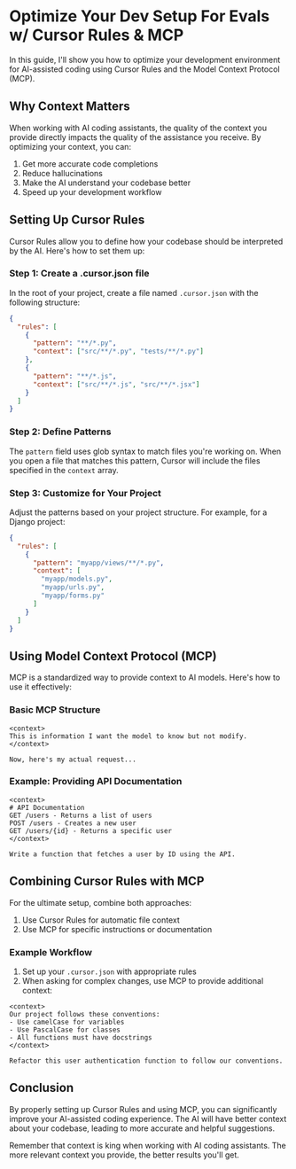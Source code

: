 # Optimize Your Dev Setup For Evals w/ Cursor Rules & MCP

In this guide, I'll show you how to optimize your development environment for AI-assisted coding using Cursor Rules and the Model Context Protocol (MCP).

## Why Context Matters

When working with AI coding assistants, the quality of the context you provide directly impacts the quality of the assistance you receive. By optimizing your context, you can:

1. Get more accurate code completions
2. Reduce hallucinations
3. Make the AI understand your codebase better
4. Speed up your development workflow

## Setting Up Cursor Rules

Cursor Rules allow you to define how your codebase should be interpreted by the AI. Here's how to set them up:

### Step 1: Create a .cursor.json file

In the root of your project, create a file named `.cursor.json` with the following structure:

```json
{
  "rules": [
    {
      "pattern": "**/*.py",
      "context": ["src/**/*.py", "tests/**/*.py"]
    },
    {
      "pattern": "**/*.js",
      "context": ["src/**/*.js", "src/**/*.jsx"]
    }
  ]
}
```

### Step 2: Define Patterns

The `pattern` field uses glob syntax to match files you're working on. When you open a file that matches this pattern, Cursor will include the files specified in the `context` array.

### Step 3: Customize for Your Project

Adjust the patterns based on your project structure. For example, for a Django project:

```json
{
  "rules": [
    {
      "pattern": "myapp/views/**/*.py",
      "context": [
        "myapp/models.py",
        "myapp/urls.py",
        "myapp/forms.py"
      ]
    }
  ]
}
```

## Using Model Context Protocol (MCP)

MCP is a standardized way to provide context to AI models. Here's how to use it effectively:

### Basic MCP Structure

```
<context>
This is information I want the model to know but not modify.
</context>

Now, here's my actual request...
```

### Example: Providing API Documentation

```
<context>
# API Documentation
GET /users - Returns a list of users
POST /users - Creates a new user
GET /users/{id} - Returns a specific user
</context>

Write a function that fetches a user by ID using the API.
```

## Combining Cursor Rules with MCP

For the ultimate setup, combine both approaches:

1. Use Cursor Rules for automatic file context
2. Use MCP for specific instructions or documentation

### Example Workflow

1. Set up your `.cursor.json` with appropriate rules
2. When asking for complex changes, use MCP to provide additional context:

```
<context>
Our project follows these conventions:
- Use camelCase for variables
- Use PascalCase for classes
- All functions must have docstrings
</context>

Refactor this user authentication function to follow our conventions.
```

## Conclusion

By properly setting up Cursor Rules and using MCP, you can significantly improve your AI-assisted coding experience. The AI will have better context about your codebase, leading to more accurate and helpful suggestions.

Remember that context is king when working with AI coding assistants. The more relevant context you provide, the better results you'll get.